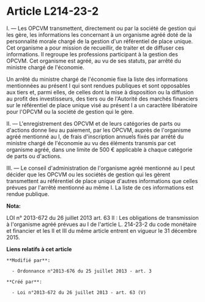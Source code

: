 # Article L214-23-2

I. ― Les OPCVM transmettent, directement ou par la société de gestion qui les gère, les informations les concernant à un
organisme agréé doté de la personnalité morale chargé de la gestion d'un référentiel de place unique. Cet organisme a pour
mission de recueillir, de traiter et de diffuser ces informations. Il regroupe les professions participant à la gestion des
OPCVM. Cet organisme est agréé, au vu de ses statuts, par arrêté du ministre chargé de l'économie. 

Un arrêté du ministre chargé de l'économie fixe la liste des informations mentionnées au présent I qui sont rendues publiques
et sont opposables aux tiers et, parmi elles, de celles dont la mise à disposition ou la diffusion au profit des
investisseurs, des tiers ou de l'Autorité des marchés financiers sur le référentiel de place unique visé au présent I a un
caractère libératoire pour l'OPCVM ou la société de gestion qui le gère.

II. ― L'enregistrement des OPCVM et de leurs catégories de parts ou d'actions donne lieu au paiement, par les OPCVM, auprès
de l'organisme agréé mentionné au I, de frais d'inscription annuels fixés par arrêté du ministre chargé de l'économie au vu
des éléments transmis par cet organisme agréé, dans une limite de 500 € applicable à chaque catégorie de parts ou d'actions.

III. ― Le conseil d'administration de l'organisme agréé mentionné au I peut décider que les OPCVM ou les sociétés de gestion
qui les gèrent transmettent au référentiel de place unique d'autres informations que celles prévues par l'arrêté mentionné au
même I. La liste de ces informations est rendue publique.

**Nota:**

LOI n° 2013-672 du 26 juillet 2013 art. 63 II : Les obligations de transmission à l'organisme agréé prévues au I de l'article
L. 214-23-2 du code monétaire et financier et les II et III du même article entrent en vigueur le 31 décembre 2015.

**Liens relatifs à cet article**

	**Modifié par**:

	  - Ordonnance n°2013-676 du 25 juillet 2013 - art. 3

	**Créé par**:

	  - Loi n°2013-672 du 26 juillet 2013 - art. 63 (V)
